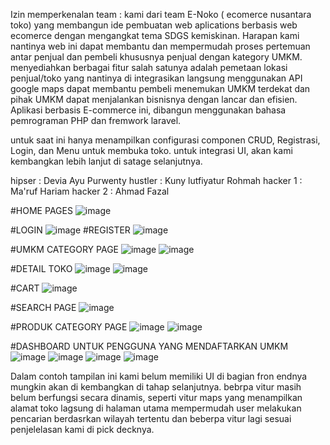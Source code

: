 Izin memperkenalan team : kami dari team E-Noko ( ecomerce nusantara toko) yang membangun ide pembuatan web aplications berbasis web ecomerce dengan mengangkat tema SDGS kemiskinan. Harapan kami nantinya web ini dapat membantu dan mempermudah proses pertemuan antar penjual dan pembeli khususnya penjual dengan kategory UMKM. menyediahkan berbagai fitur salah satunya adalah pemetaan lokasi penjual/toko yang nantinya di integrasikan langsung menggunakan API google maps dapat membantu pembeli menemukan UMKM terdekat dan pihak UMKM dapat menjalankan bisnisnya dengan lancar dan efisien. Aplikasi berbasis E-commerce ini, dibangun menggunakan bahasa pemrograman PHP dan fremwork laravel.

untuk saat ini hanya menampilkan configurasi componen CRUD, Registrasi, Login, dan Menu untuk membuka toko. untuk integrasi UI, akan kami kembangkan lebih lanjut di satage selanjutnya.

hipser : Devia Ayu Purwenty hustler : Kuny lutfiyatur Rohmah hacker 1 : Ma'ruf Hariam hacker 2 : Ahmad Fazal


#HOME PAGES
![image](https://github.com/123PUTRA/enoko_team/assets/150839876/f9fc2413-5888-422c-ae73-fc15ad56146a)

#LOGIN 
![image](https://github.com/123PUTRA/enoko_team/assets/150839876/d771385d-922a-4d81-9f17-6405d6cad79a)
#REGISTER
![image](https://github.com/123PUTRA/enoko_team/assets/150839876/2512c620-1b25-4477-bc52-af04de37be56)


#UMKM CATEGORY PAGE
![image](https://github.com/123PUTRA/enoko_team/assets/150839876/d12757e4-205e-429c-b719-504eab131e86)
![image](https://github.com/123PUTRA/enoko_team/assets/150839876/61fbb223-f910-4a21-822f-4382e5b38593)

#DETAIL TOKO 
![image](https://github.com/123PUTRA/enoko_team/assets/150839876/d8b63da0-5c75-4623-9950-d0ba41bb798c)
![image](https://github.com/123PUTRA/enoko_team/assets/150839876/fb66ae58-43cd-4819-89f6-b2e5ea9381b8)

#CART
![image](https://github.com/123PUTRA/enoko_team/assets/150839876/a3b717c1-b5b2-488b-86a6-9bd6267dc0e4)

#SEARCH PAGE
![image](https://github.com/123PUTRA/enoko_team/assets/150839876/ad06c178-480f-4dda-8357-1246b4163760)


#PRODUK CATEGORY PAGE
![image](https://github.com/123PUTRA/enoko_team/assets/150839876/c7a6850d-d1b1-45dd-b136-1f6b91dcac50)
![image](https://github.com/123PUTRA/enoko_team/assets/150839876/8d8485d3-58f4-4e56-998a-56e4e633b5b1)

#DASHBOARD UNTUK PENGGUNA YANG MENDAFTARKAN UMKM
![image](https://github.com/123PUTRA/enoko_team/assets/150839876/b098e60c-12f3-4475-988e-a8a67ae48519)
![image](https://github.com/123PUTRA/enoko_team/assets/150839876/99508ec6-0368-4371-8616-f4a9b570c633)
![image](https://github.com/123PUTRA/enoko_team/assets/150839876/146e306f-4f74-4518-9922-d953eed2ff51)
![image](https://github.com/123PUTRA/enoko_team/assets/150839876/f4f33c92-dbc6-455a-bbb4-f542a78cbb4d)

Dalam contoh tampilan ini kami belum memiliki UI di bagian fron endnya mungkin akan di kembangkan di tahap selanjutnya.
bebrpa vitur masih belum berfungsi secara dinamis, seperti vitur maps yang menampilkan alamat toko lagsung di halaman utama
mempermudah user melakukan pencarian berdasrkan wilayah tertentu dan beberpa vitur lagi sesuai penjelelasan kami di pick decknya. 

